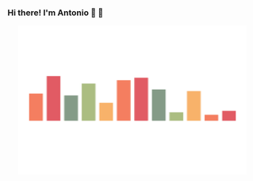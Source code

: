 ### Hi there! I'm Antonio 👋 🤘 

<p align="center">
  <img width="460" height="300" src=https://raw.githubusercontent.com/antoniopaolacci/antoniopaolacci/master/music-spinner.gif">
</p>

